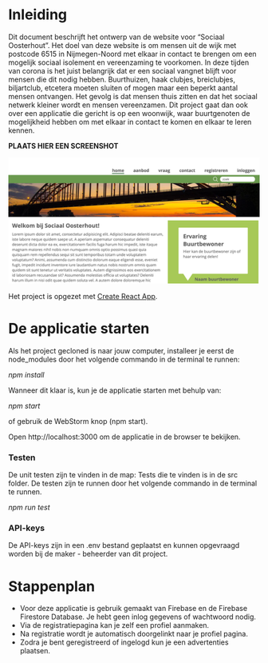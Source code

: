 # Inleiding
Dit document beschrijft het ontwerp van de website voor “Sociaal Oosterhout”.
Het doel van deze website is om mensen uit de wijk met postcode 6515 in Nijmegen-Noord met elkaar in contact te brengen om een mogelijk sociaal isolement en vereenzaming te voorkomen.
In deze tijden van corona is het juist belangrijk dat er een sociaal vangnet blijft voor mensen die dit nodig hebben.
Buurthuizen, haak clubjes, breiclubjes, biljartclub, etcetera moeten sluiten of mogen maar een beperkt aantal mensen ontvangen. Het gevolg is dat mensen thuis zitten en dat het sociaal netwerk kleiner wordt en mensen vereenzamen.
Dit project gaat dan ook over een applicatie die gericht is op een woonwijk, waar buurtgenoten de mogelijkheid hebben om met elkaar in contact te komen en elkaar te leren kennen.

**PLAATS HIER EEN SCREENSHOT**

![home](./src/assets/screen1a.png)

Het project is opgezet met  [Create React App](https://github.com/facebook/create-react-app).

# De applicatie starten
Als het project gecloned is naar jouw computer, installeer je eerst de node_modules door het volgende commando in de terminal te runnen:

_npm install_

Wanneer dit klaar is, kun je de applicatie starten met behulp van:

_npm start_

of gebruik de WebStorm knop (npm start). 

Open http://localhost:3000 om de applicatie in de browser te bekijken.

### Testen
De unit testen zijn te vinden in de map: Tests die te vinden is in de src folder.
De testen zijn te runnen door het volgende commando in de terminal te runnen.

_npm run test_

### API-keys
De API-keys zijn in een .env bestand geplaatst en kunnen opgevraagd worden bij de maker - beheerder van dit project.

# Stappenplan
* Voor deze applicatie is gebruik gemaakt van Firebase en de Firebase Firestore Database. Je hebt geen inlog gegevens of wachtwoord nodig.
* Via de registratiepagina kan je zelf een profiel aanmaken.
* Na registratie wordt je automatisch doorgelinkt naar je profiel pagina.
* Zodra je bent geregistreerd of ingelogd kun je een advertenties plaatsen.

